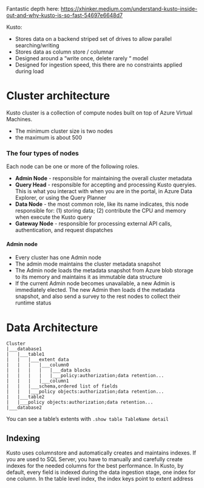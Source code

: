 Fantastic depth here: https://xhinker.medium.com/understand-kusto-inside-out-and-why-kusto-is-so-fast-54697e6648d7

Kusto:
- Stores data on a backend striped set of drives to allow parallel searching/writing
- Stores data as column store / columnar 
- Designed around a “write once, delete rarely “ model 
- Designed for ingestion speed, this there are no constraints applied during load

# Cluster architecture 

Kusto cluster is a collection of compute nodes built on top of Azure Virtual Machines. 
- The minimum cluster size is two nodes
- the maximum is about 500

### The four types of nodes

Each node can be one or more of the following roles. 

- **Admin Node** - responsible for maintaining the overall cluster metadata
- **Query Head** - responsible for accepting and processing Kusto queryies. This is what you interact with when you are in the portal, in Azure Data Explorer, or using the Query Planner
- **Data Node** - the most common role, like its name indicates, this node responsible for: (1) storing data; (2) contribute the CPU and memory when execute the Kusto query
- **Gateway Node** - responsible for processing external API calls, authentication, and request dispatches

#### Admin node
- Every cluster has one Admin node 
- The admin mode maintains the cluster metadata snapshot
- The Admin node loads the metadata snapshot from Azure blob storage to its memory and maintains it as immutable data structure
- If the current Admin node becomes unavailable, a new Admin is immediately elected. The new Admin then loads d the metadata snapshot, and also send a survey to the rest nodes to collect their runtime status

# Data Architecture 

```
Cluster
|___database1
|   |___table1
|   |   |___extent data
|   |   |   |___column0
|   |   |   |   |___data blocks
|   |   |   |   |___policy:authorization;data retention...
|   |   |   |___column1
|   |   |___schema,ordered list of fields
|   |   |___policy objects:authorization;data retention...
|   |___table2
|   |___policy objects:authorization;data retention...
|___database2
``` 

You can see a table’s extents with `.show table TableName detail`

## Indexing

Kusto uses columnstore and automatically creates and maintains indexes. If you are used to SQL Server, you have to manually and carefully create indexes for the needed columns for the best performance. In Kusto, by default, every field is indexed during the data ingestion stage, one index for one column. In the table level index, the index keys point to extent address







